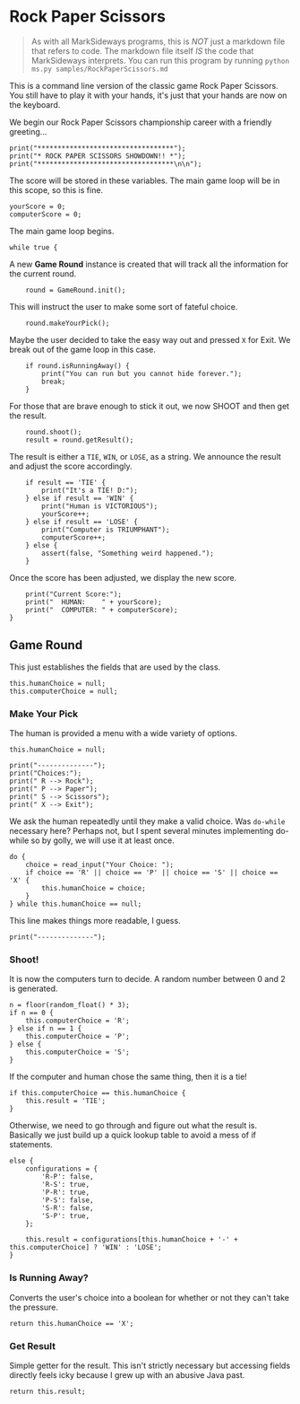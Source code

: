 # Rock Paper Scissors

> As with all MarkSideways programs, this is *NOT* just a markdown file that refers to code. The markdown file itself *IS* the code that MarkSideways interprets. You can run this program by running `python ms.py samples/RockPaperScissors.md`

This is a command line version of the classic game Rock Paper Scissors. You still have to play it with your hands, it's just that your hands are now on the keyboard.


We begin our Rock Paper Scissors championship career with a friendly greeting...

```
print("**********************************");
print("* ROCK PAPER SCISSORS SHOWDOWN!! *");
print("**********************************\n\n");
```

The score will be stored in these variables. The main game loop will be in this scope, so this is fine.

```
yourScore = 0;
computerScore = 0;
```

The main game loop begins. 
```
while true {
```

A new **Game Round** instance is created that will track all the information for the current round.

```
    round = GameRound.init();
```

This will instruct the user to make some sort of fateful choice.
```
    round.makeYourPick();
```

Maybe the user decided to take the easy way out and pressed `X` for Exit. We break out of the game loop in this case.

```
    if round.isRunningAway() {
        print("You can run but you cannot hide forever.");
        break;
    }
```

For those that are brave enough to stick it out, we now SHOOT and then get the result.

```
    round.shoot();
    result = round.getResult();
```

The result is either a `TIE`, `WIN`, or `LOSE`, as a string. We announce the result and adjust the score accordingly.

```
    if result == 'TIE' {
        print("It's a TIE! D:");
    } else if result == 'WIN' {
        print("Human is VICTORIOUS");
        yourScore++;
    } else if result == 'LOSE' {
        print("Computer is TRIUMPHANT");
        computerScore++;
    } else {
        assert(false, "Something weird happened.");
    }
```
Once the score has been adjusted, we display the new score.

```
    print("Current Score:");
    print("  HUMAN:    " + yourScore);
    print("  COMPUTER: " + computerScore);
}
```

## Game Round

This just establishes the fields that are used by the class. 

```
this.humanChoice = null;
this.computerChoice = null;
```

### Make Your Pick

The human is provided a menu with a wide variety of options.

```
this.humanChoice = null;

print("--------------");
print("Choices:");
print(" R --> Rock");
print(" P --> Paper");
print(" S --> Scissors");
print(" X --> Exit");

```

We ask the human repeatedly until they make a valid choice. Was `do-while` necessary here? Perhaps not, but I spent several minutes implementing do-while so by golly, we will use it at least once.

```
do {
    choice = read_input("Your Choice: ");
    if choice == 'R' || choice == 'P' || choice == 'S' || choice == 'X' {
        this.humanChoice = choice;
    }
} while this.humanChoice == null;
```
This line makes things more readable, I guess.
```
print("--------------");
```

### Shoot!

It is now the computers turn to decide. A random number between 0 and 2 is generated.
```
n = floor(random_float() * 3);
if n == 0 {
    this.computerChoice = 'R';
} else if n == 1 {
    this.computerChoice = 'P';
} else {
    this.computerChoice = 'S';
}
```

If the computer and human chose the same thing, then it is a tie!
```
if this.computerChoice == this.humanChoice {
    this.result = 'TIE';
}
```

Otherwise, we need to go through and figure out what the result is. Basically we just build up a quick lookup table to avoid a mess of if statements.

```
else {
    configurations = {
        'R-P': false,
        'R-S': true,
        'P-R': true,
        'P-S': false,
        'S-R': false,
        'S-P': true,
    };

    this.result = configurations[this.humanChoice + '-' + this.computerChoice] ? 'WIN' : 'LOSE';
}
```

### Is Running Away?

Converts the user's choice into a boolean for whether or not they can't take the pressure.

```
return this.humanChoice == 'X';
```

### Get Result

Simple getter for the result. This isn't strictly necessary but accessing fields directly feels icky because I grew up with an abusive Java past.

```
return this.result;
```
